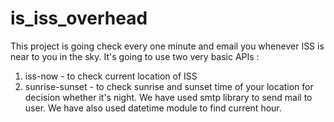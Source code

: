 # is_iss_overhead
This project is going check every one minute and email you whenever ISS is near to you in the sky. 
It's going to use two very basic APIs :
  1. iss-now - to check current location of ISS
  2. sunrise-sunset - to check sunrise and sunset time of your location for decision whether it's night. 
We have used smtp library to send mail to user. 
We have also used datetime module to find current hour. 
